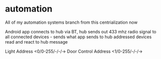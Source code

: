 # automation
All of my automation systems branch from this centrialization now

Android app connects to hub via BT,
hub sends out 433 mhz radio signal to all connected devices - sends what app sends to hub
addressed devices read and react to hub message

Light Address <0/0-255/-/-/->
Door Control Address <1/0-255/-/-/->
